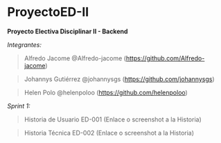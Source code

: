 # ProyectoED-II

**Proyecto Electiva Disciplinar II - Backend**

*Integrantes:*

> Alfredo Jacome @Alfredo-jacome (https://github.com/Alfredo-jacome)

> Johannys Gutiérrez @johannysgs (https://github.com/johannysgs)

> Helen Polo @helenpoloo (https://github.com/helenpoloo)

*Sprint 1:*

> Historia de Usuario ED-001 (Enlace o screenshot a la Historia)

> Historia Técnica ED-002 (Enlace o screenshot a la Historia)
